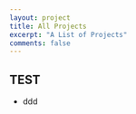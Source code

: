 ```yaml
---
layout: project
title: All Projects
excerpt: "A List of Projects"
comments: false
---
```


## TEST
* ddd
